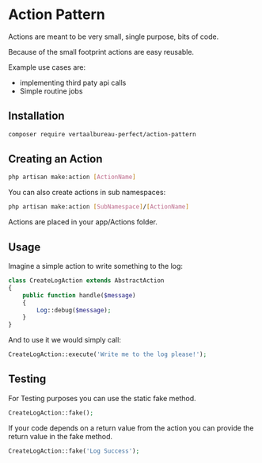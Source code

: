 # Action Pattern

Actions are meant to be very small, single purpose, bits of code.

Because of the small footprint actions are easy reusable.

Example use cases are:
- implementing third paty api calls
- Simple routine jobs

## Installation

```bash
composer require vertaalbureau-perfect/action-pattern
```

## Creating an Action

```bash
php artisan make:action [ActionName]
```

You can also create actions in sub namespaces:

```bash
php artisan make:action [SubNamespace]/[ActionName]
```

Actions are placed in your app/Actions folder.

## Usage

Imagine a simple action to write something to the log:
```php
class CreateLogAction extends AbstractAction
{
    public function handle($message)
    {
        Log::debug($message);
    }
}
```

And to use it we would simply call:
```php
CreateLogAction::execute('Write me to the log please!');
```

## Testing

For Testing purposes you can use the static fake method.

```php
CreateLogAction::fake();
```

If your code depends on a return value from the action you can provide the return value in the fake method.
```php
CreateLogAction::fake('Log Success');
```
